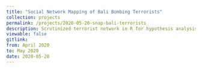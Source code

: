 ```yaml
---
title: "Social Network Mapping of Bali Bombing Terrorists"
collection: projects 
permalink: /projects/2020-05-20-snap-bali-terrorists
description: Scrutinized terrorist network in R for hypothesis analysis to model formation and dismantling of terrorist cells. Predicted missing ties, unidentified recruiters via ERGM. Fine-tuned Autologistic Actor Model for actor-based characteristics. Optimized SIENA for longitudinal analysis, based on relational shift, and identified potential (crucial) canaries in the network
viewable: false
gitlink: 
from: April 2020
to: May 2020 
date: 2020-05-20
---
```

